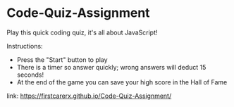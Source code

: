 # Code-Quiz-Assignment


Play this quick coding quiz, it's all about JavaScript!

Instructions:
- Press the "Start" button to play 
- There is a timer so answer quickly; wrong answers will deduct 15 seconds!
- At the end of the game you can save your high score in the Hall of Fame

link: https://firstcarerx.github.io/Code-Quiz-Assignment/
